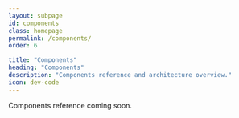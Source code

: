 ```yaml
---
layout: subpage
id: components
class: homepage
permalink: /components/
order: 6

title: "Components"
heading: "Components"
description: "Components reference and architecture overview."
icon: dev-code
---
```


Components reference coming soon.